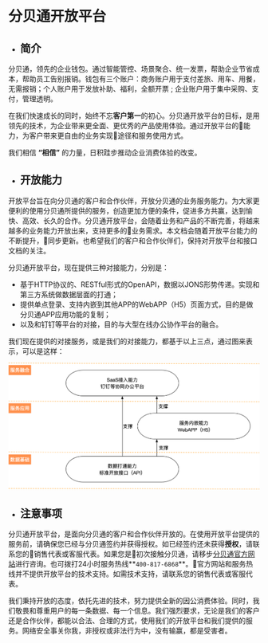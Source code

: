 # **分贝通开放平台**

- ## **简介**

分贝通，领先的企业钱包。通过智能管控、场景聚合、统一发票，帮助企业节省成本，帮助员工告别报销。钱包有三个账户：商务账户用于支付差旅、用车、用餐，无需报销；个人账户用于发放补助、福利，全额开票 ; 企业账户用于集中采购、支付，管理透明。

在我们快速成长的同时，始终不忘**客户第一**的初心。分贝通开放平台的目标，是用领先的技术，为企业带来更全面、更优秀的产品使用体验。通过开放平台的能力，为客户带来更自由的业务实现途径和服务使用方式。

我们相信 **“相信”** 的力量，日积跬步推动企业消费体验的改变。

- ## **开放能力**

开放平台旨在向分贝通的客户和合作伙伴，开放分贝通的业务服务能力。为大家更便利的使用分贝通所提供的服务，创造更加方便的条件，促进多方共赢，达到愉快、高效、长久的合作。分贝通开放平台，会随着业务和产品的不断完善，将越来越多的业务能力开放出来，支持更多的业务需求。本文档会随着开放平台能力的不断提升，同步更新。也希望我们的客户和合作伙伴们，保持对开放平台和接口文档的关注。

分贝通开放平台，现在提供三种对接能力，分别是：

- 基于HTTP协议的、RESTful形式的OpenAPI，数据以JONS形势传递。实现和第三方系统做数据层面的打通；
- 提供单点登录、支持内嵌到其他APP的WebAPP（H5）页面方式，目的是做分贝通APP应用功能的复制；
- 以及和钉钉等平台的对接，目的与大型在线办公协作平台的融合。

我们现在提供的对接服务，或是我们的对接能力，都基于以上三点，通过图来表示，可以是这样：

![分贝通开放平台能力](/Introduction/pics/分贝通开放平台能力.png)


- ## **注意事项**

分贝通开放平台，是面向分贝通的客户和合作伙伴开放的。在使用开放平台提供的服务前，请确保您已经与分贝通签约并获得授权。如已经签约还未获得**授权**，请联系您的销售代表或客服代表。如果您是初次接触分贝通，请移步[分贝通官方网站](http://www.fenbeitong.com)进行咨询。也可拨打24小时服务热线**`400-817-6868`**。官方网站和服务热线并不提供开放平台的技术支持。如需技术支持，请联系您的销售代表或客服代表。

我们秉持开放的态度，依托先进的技术，努力提供全新的因公消费体验。同时，我们敬畏和尊重用户的每一条数据、每一个信息。我们强烈要求，无论是我们的客户还是合作伙伴，都能以合法、合理的方式，使用我们的开放平台和我们提供的服务。网络安全事关你我，非授权或非法行为中，没有输赢，都是受害者。
